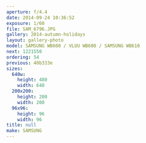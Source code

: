 ```yaml
---
aperture: f/4.4
date: 2014-09-24 10:36:52
exposure: 1/60
file: SAM_6796.JPG
gallery: 2014-autumn-holidays
layout: gallery-photo
model: SAMSUNG WB600 / VLUU WB600 / SAMSUNG WB610
next: 1221550
ordering: 54
previous: 40b333e
sizes:
  640w:
    height: 480
    width: 640
  200x200:
    height: 200
    width: 200
  96x96:
    height: 96
    width: 96
title: null
make: SAMSUNG
---
```

